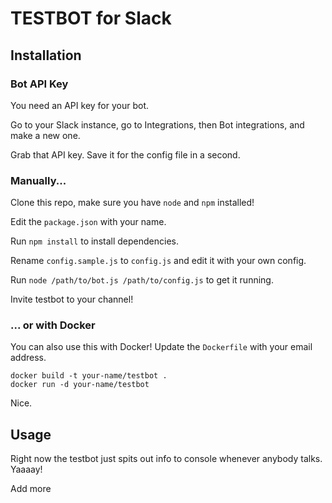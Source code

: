 # TESTBOT for Slack

## Installation

### Bot API Key

You need an API key for your bot.

Go to your Slack instance, go to Integrations, then Bot integrations, and make a new one.

Grab that API key. Save it for the config file in a second.

### Manually...

Clone this repo, make sure you have `node` and `npm` installed!

Edit the `package.json` with your name.

Run `npm install` to install dependencies.

Rename `config.sample.js` to `config.js` and edit it with your own config.

Run `node /path/to/bot.js /path/to/config.js` to get it running.

Invite testbot to your channel!

### ... or with Docker

You can also use this with Docker! Update the `Dockerfile` with your email address.

    docker build -t your-name/testbot .
    docker run -d your-name/testbot

Nice.

## Usage

Right now the testbot just spits out info to console whenever anybody talks. Yaaaay!

Add more
